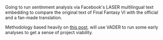 Going to run sentinment analysis via Facebook's LASER multilingual text embedding to compare the original text of Final Fantasy VI with the official and a fan-made translation.

Methodology based heavily on [this post](https://towardsdatascience.com/basic-nlp-on-the-texts-of-harry-potter-sentiment-analysis-1b474b13651d), will use VADER to run some early analyses to get a sense of project viability. 
